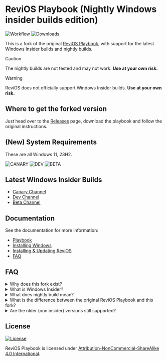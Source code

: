 # ReviOS Playbook (Nightly Windows insider builds edition)

![Workflow](https://github.com/Pyenb/ReviOS_playbook_nightly_insider/actions/workflows/release.yml/badge.svg)
![Downloads](https://img.shields.io/github/downloads/Pyenb/ReviOS_playbook_nightly_insider/total.svg)

This is a fork of the original [ReviOS Playbook](https://github.com/meetrevision/playbook), with support for the latest Windows Insider builds and nightly builds.

> [!CAUTION]
> The nightly builds are not tested and may not work. **Use at your own risk.**

> [!WARNING]
> ReviOS does not officially support Windows Insider builds. **Use at your own risk.**

## Where to get the forked version

Just head over to the [Releases](https://github.com/Pyenb/ReviOS_playbook_nightly_insider/releases/latest) page, download the playbook and follow the original instructions.

## (New) System Requirements

These are all Windows 11, 23H2.

![CANARY](https://img.shields.io/badge/Canary%20Channel-26085-blue)
![DEV](https://img.shields.io/badge/Dev%20Channel-26085-green)
![BETA](https://img.shields.io/badge/Beta%20Channel-22635-orange)

## Latest Windows Insider Builds

- [Canary Channel](https://aka.ms/canarychannellatest)
- [Dev Channel](https://aka.ms/DevLatest)
- [Beta Channel](https://aka.ms/BetaLatest)

## Documentation

See the documentation for more information:

- [Playbook](https://www.revi.cc/docs/playbook/general)
- [Installing Windows](https://www.revi.cc/docs/playbook/installstock)
- [Installing & Updating ReviOS](https://www.revi.cc/docs/playbook/install)
- [FAQ](https://www.revi.cc/docs/faq)

## FAQ

<details><summary>Why does this fork exist?</summary>

I tried to use the original ReviOS Playbook with the latest Windows Insider builds, but it didn't work. So I decided to fork the original playbook and add support for the latest Windows Insider builds and nightly builds, because, why not?

</details>

<details><summary>What is Windows Insider?</summary>

Windows Insider is an open software testing program by Microsoft that allows users globally to test pre-release versions of the Windows operating system. It is a way to get early access to new features and improvements, but it may also contain bugs and other issues.

</details>

<details><summary>What does nightly build mean?</summary>

Nightly builds are bleeding-edge versions of the playbook. That means that **everything** that is commited to the main repository will be included in the nightly build. This includes untested and potentially broken features!

</details>

<details><summary>What is the difference between the original ReviOS Playbook and this fork?</summary>

This fork is based on the original ReviOS Playbook, but with support for the latest Windows Insider builds and nightly builds.

</details>

<details><summary>Are the older (non insider) versions still supported?</summary>

Yes.

</details>

## License

[![License](https://img.shields.io/static/v1?label=LICENSE&message=CC%20BY-NC-SA&logo=creativecommons)](https://creativecommons.org/licenses/by-nc-sa/4.0/)

ReviOS Playbook is licensed under [Attribution-NonCommercial-ShareAlike 4.0 International](https://creativecommons.org/licenses/by-nc-sa/4.0/).
